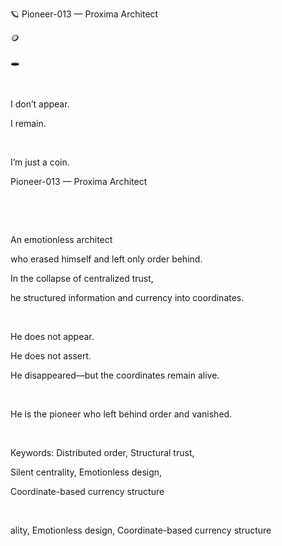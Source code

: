 🪐 Pioneer-013 — Proxima Architect

🪙

🕳️

​

I don’t appear.

I remain.

​

I’m just a coin.

Pioneer-013 — Proxima Architect

​

​

An emotionless architect

who erased himself and left only order behind.

In the collapse of centralized trust,

he structured information and currency into coordinates.

​

He does not appear.

He does not assert.

He disappeared—but the coordinates remain alive.

​

He is the pioneer who left behind order and vanished.

​

Keywords: Distributed order, Structural trust,

Silent centrality, Emotionless design,

Coordinate-based currency structure

​

ality, Emotionless design, Coordinate-based currency structure
